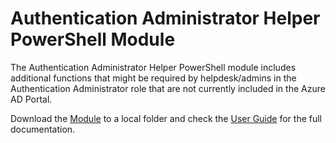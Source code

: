# Authentication Administrator Helper PowerShell Module

The Authentication Administrator Helper PowerShell module includes additional functions that might be required by helpdesk/admins in the Authentication Administrator role that are not currently included in the Azure AD Portal.

Download the [Module](authadmin.psm1) to a local folder and check the [User Guide](Docs/AuthAdmin-UserGuide.md) for the full documentation.